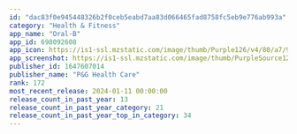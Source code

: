 ```yaml
---
id: "dac83f0e945448326b2f0ceb5eabd7aa83d066465fad8758fc5eb9e776ab993a"
category: "Health & Fitness"
app_name: "Oral-B"
app_id: 698092608
app_icon: https://is1-ssl.mzstatic.com/image/thumb/Purple126/v4/80/a7/9e/80a79e33-82a9-464b-f220-f50a54f5b34c/AppIcon-1x_U007emarketing-0-7-0-85-220.png/1024x1024bb.png
app_screenshot: https://is1-ssl.mzstatic.com/image/thumb/PurpleSource125/v4/3b/31/87/3b3187bd-ed5a-e83e-4c79-b939caacd78c/e46d6e25-1ce5-438b-bf87-36061fc28664_iPhone_11_Pro_Max-01HomeScreen.png/1242x2688bb.png
publisher_id: 1647607014
publisher_name: "P&G Health Care"
rank: 172
most_recent_release: 2024-01-11 00:00:00
release_count_in_past_year: 13
release_count_in_past_year_category: 21
release_count_in_past_year_top_in_category: 34
---
```

